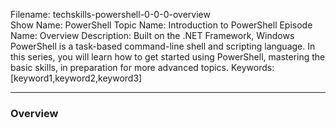 Filename: techskills-powershell-0-0-0-overview  
Show Name: PowerShell
Topic Name: Introduction to PowerShell
Episode Name: Overview
Description: Built on the .NET Framework, Windows PowerShell
is a task-based command-line shell and scripting language.
In this series, you will learn how to get started using
PowerShell, mastering the basic skills, in preparation for
more advanced topics.
Keywords: [keyword1,keyword2,keyword3]

---

### Overview
